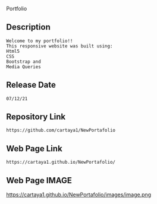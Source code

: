 Portfolio 

## Description 

	Welcome to my portfolio!!
	This responsive website was built using: 
	Html5
	CSS
	Bootstrap and
  	Media Queries

## Release Date

	07/12/21

## Repository Link

	https://github.com/cartaya1/NewPortafolio

## Web Page Link

	https://cartaya1.github.io/NewPortafolio/

## Web Page IMAGE

https://cartaya1.github.io/NewPortafolio/images/image.png
